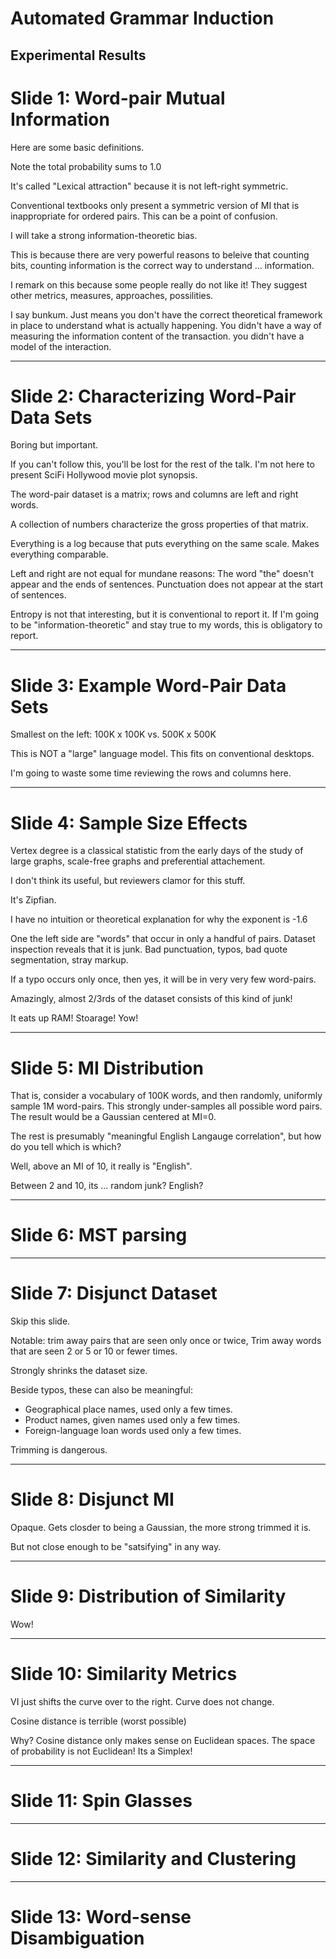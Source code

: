# Automated Grammar Induction
## Experimental Results

# Slide 1: Word-pair Mutual Information

Here are some basic definitions.

Note the total probability sums to 1.0

It's called "Lexical attraction" because it is not left-right symmetric.

Conventional textbooks only present a symmetric version of MI that is
inappropriate for ordered pairs.  This can be a point of confusion.

I will take a strong information-theoretic bias.

This is because there are very powerful reasons to beleive that counting
bits, counting information is the correct way to understand ...
information.

I remark on this because some people really do not like it! They suggest
other metrics, measures, approaches, possilities.

I say bunkum.  Just means you don't have the correct theoretical
framework in place to understand what is actually happening.
You didn't have a way of measuring the information content of the
transaction. you didn't have a model of the interaction.

------------

# Slide 2: Characterizing Word-Pair Data Sets

Boring but important.

If you can't follow this, you'll be lost for the rest of the talk.
I'm not here to present SciFi Hollywood movie plot synopsis.

The word-pair dataset is a matrix; rows and columns are left and right
words.

A collection of numbers characterize the gross properties of that
matrix.

Everything is a log because that puts everything on the same scale.
Makes everything comparable.

Left and right are not equal for mundane reasons:
The word "the" doesn't appear and the ends of sentences.
Punctuation does not appear at the start of sentences.

Entropy is not that interesting, but it is conventional to report it.
If I'm going to be "information-theoretic" and stay true to my words,
this is obligatory to report.

------------

# Slide 3: Example Word-Pair Data Sets

Smallest on the left: 100K x 100K  vs. 500K x 500K

This is NOT a "large" language model. This fits on conventional
desktops.

I'm going to waste some time reviewing the rows and columns here.

------------

# Slide 4: Sample Size Effects

Vertex degree is a classical statistic from the early days of the study
of large graphs, scale-free graphs and preferential attachement. 

I don't think its useful, but reviewers clamor for this stuff.

It's Zipfian.

I have no intuition or theoretical explanation for why the exponent is -1.6

One the left side are "words" that occur in only a handful of pairs.
Dataset inspection reveals that it is junk.
Bad punctuation, typos, bad quote segmentation, stray markup.

If a typo occurs only once, then yes, it will be in very very few
word-pairs.

Amazingly, almost 2/3rds of the dataset consists of this kind of junk!

It eats up RAM! Stoarage! Yow!

------------

# Slide 5: MI Distribution

That is, consider a vocabulary of 100K words, and then randomly,
uniformly sample 1M word-pairs.  This strongly under-samples all
possible word pairs. The result would be a Gaussian centered at MI=0.

The rest is presumably "meaningful English Langauge correlation",
but how do you tell which is which?

Well, above an MI of 10, it really is "English".

Between 2 and 10, its ... random junk? English?

------------

# Slide 6: MST parsing

------------

# Slide 7: Disjunct Dataset

Skip this slide.

Notable: trim away pairs that are seen only once or twice,
Trim away words that are seen 2 or 5 or 10 or fewer times.

Strongly shrinks the dataset size.

Beside typos, these can also be meaningful:
* Geographical place names, used only a few times.
* Product names, given names used only a few times.
* Foreign-language loan words used only a few times.

Trimming is dangerous.

------------

# Slide 8: Disjunct MI

Opaque.
Gets closder to being a Gaussian, the more strong trimmed it is.

But not close enough to be "satsifying" in any way.

------------

# Slide 9: Distribution of Similarity

Wow!

------------

# Slide 10: Similarity Metrics

VI just shifts the curve over to the right. Curve does not change.

Cosine distance is terrible (worst possible)

Why? Cosine distance only makes sense on Euclidean spaces.
The space of probability is not Euclidean!  Its a Simplex!

------------

# Slide 11: Spin Glasses

------------

# Slide 12: Similarity and Clustering

------------

# Slide 13: Word-sense Disambiguation

